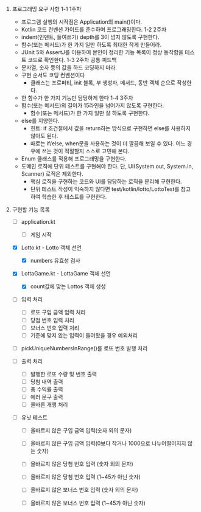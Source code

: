 1. 프로그래밍 요구 사항
 1-1 1주차
   - 프로그램 실행의 시작점은 Application의 main()이다.
   - Kotlin 코드 컨벤션 가이드를 준수하며 프로그래밍한다.
 1-2 2주차
   - indent(인덴트, 들여쓰기) depth를 3이 넘지 않도록 구현한다.
   - 함수(또는 메서드)가 한 가지 일만 하도록 최대한 작게 만들어라.
   - JUnit 5와 AssertJ를 이용하여 본인이 정리한 기능 목록이 정상 동작함을 테스트 코드로 확인한다.
 1-3 2주차 공통 피드백
   - 문자열, 숫자 등의 값을 하드 코딩하지 마라. 
   - 구현 순서도 코딩 컨벤션이다
     - 클래스는 프로퍼티, init 블록, 부 생성자, 메서드, 동반 객체 순으로 작성한다.
   - 한 함수가 한 가지 기능만 담당하게 한다
 1-4 3주차
   - 함수(또는 메서드)의 길이가 15라인을 넘어가지 않도록 구현한다.
     - 함수(또는 메서드)가 한 가지 일만 잘 하도록 구현한다.
   - else를 지양한다.
     - 힌트: if 조건절에서 값을 return하는 방식으로 구현하면 else를 사용하지 않아도 된다.
     - 때로는 if/else, when문을 사용하는 것이 더 깔끔해 보일 수 있다. 어느 경우에 쓰는 것이 적절할지 스스로 고민해 본다.
   - Enum 클래스를 적용해 프로그래밍을 구현한다.
   - 도메인 로직에 단위 테스트를 구현해야 한다. 단, UI(System.out, System.in, Scanner) 로직은 제외한다.
     - 핵심 로직을 구현하는 코드와 UI를 담당하는 로직을 분리해 구현한다.
     - 단위 테스트 작성이 익숙하지 않다면 test/kotlin/lotto/LottoTest를 참고하여 학습한 후 테스트를 구현한다.

2. 구현할 기능 목록

   - [ ] application.kt
     - [ ] 게임 시작

   - [x] Lotto.kt - Lotto 객체 선언
     - [x] numbers 유효성 검사
   - [x] LottaGame.kt - LottaGame 객체 선언
     -  [x] count값에 맞는 Lottos 객체 생성
 
   - [ ] 입력 처리
     - [ ] 로또 구입 금액 입력 처리
     - [ ] 당첨 번호 입력 처리
     - [ ] 보너스 번호 입력 처리
     - [ ] 기준에 맞지 않는 입력이 들어왔을 경우 예외처리

   - [ ] pickUniqueNumbersInRange()를 로또 번호 발행 처리

   - [ ] 출력 처리
     - [ ] 발행한 로또 수량 및 번호 출력
     - [ ] 당첨 내역 출력
     - [ ] 총 수익률 출력
     - [ ] 에러 문구 출력
     - [ ] 올바른 개행 처리

   - [ ] 유닛 테스트
     - [ ] 올바르지 않은 구입 금액 입력(숫자 외의 문자)
     - [ ] 올바르지 않은 구입 금액 입력(0보다 작거나 1000으로 나누어떨어지지 않는 숫자)
     - [ ] 올바르지 않은 당첨 번호 입력 (숫자 외의 문자)
     - [ ] 올바르지 않은 당첨 번호 입력 (1~45가 아닌 숫자)
     - [ ] 올바르지 않은 보너스 번호 입력 (숫자 외의 문자)
     - [ ] 올바르지 않은 보너스 번호 입력 (1~45가 아닌 숫자)


   